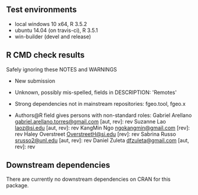 ## Test environments

* local windows 10 x64, R 3.5.2
* ubuntu 14.04 (on travis-ci), R 3.5.1
* win-builder (devel and release)

## R CMD check results

Safely ignoring these NOTES and WARNINGS

* New submission

* Unknown, possibly mis-spelled, fields in DESCRIPTION: 'Remotes'

* Strong dependencies not in mainstream repositories: fgeo.tool, fgeo.x

* Authors@R field gives persons with non-standard roles:
  Gabriel Arellano <gabriel.arellano.torres@gmail.com> [aut, rev]: rev
  Suzanne Lao <laoz@si.edu> [aut, rev]: rev
  KangMin Ngo <ngokangmin@gmail.com> [rev]: rev
  Haley Overstreet <OverstreetH@si.edu> [rev]: rev
  Sabrina Russo <srusso2@unl.edu> [aut, rev]: rev
  Daniel Zuleta <dfzuleta@gmail.com> [aut, rev]: rev

## Downstream dependencies

There are currently no downstream dependencies on CRAN for this package.
